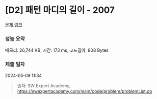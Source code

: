 # [D2] 패턴 마디의 길이 - 2007 

[문제 링크](https://swexpertacademy.com/main/code/problem/problemDetail.do?contestProbId=AV5P1kNKAl8DFAUq) 

### 성능 요약

메모리: 26,744 KB, 시간: 173 ms, 코드길이: 808 Bytes

### 제출 일자

2024-05-09 11:34



> 출처: SW Expert Academy, https://swexpertacademy.com/main/code/problem/problemList.do